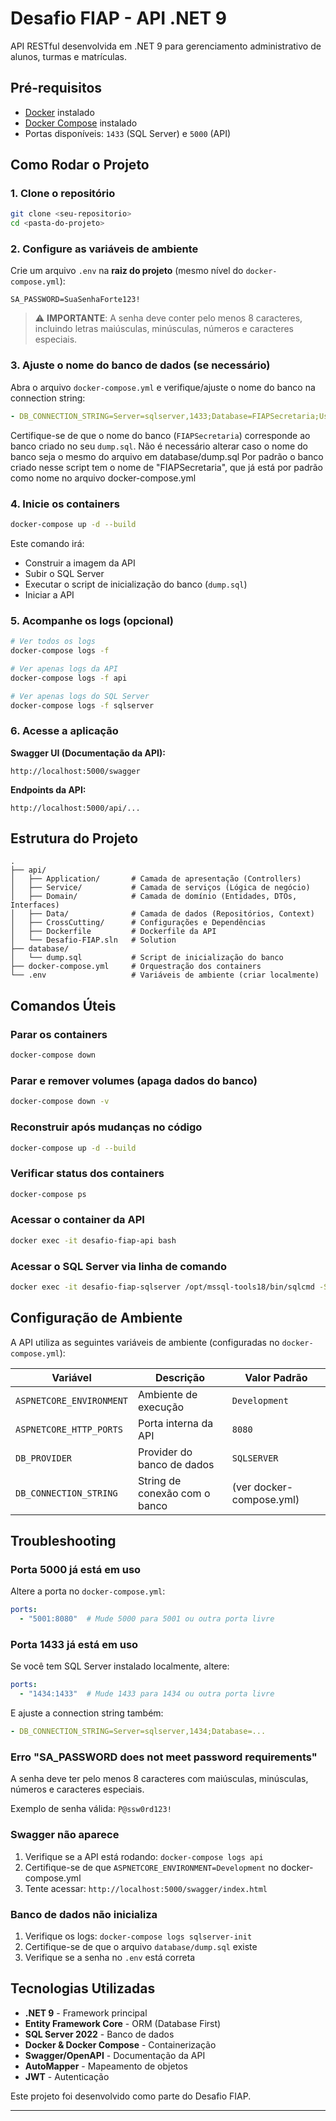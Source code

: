 # Desafio FIAP - API .NET 9

API RESTful desenvolvida em .NET 9 para gerenciamento administrativo de alunos, turmas e matrículas.

## Pré-requisitos

- [Docker](https://www.docker.com/get-started) instalado
- [Docker Compose](https://docs.docker.com/compose/install/) instalado
- Portas disponíveis: `1433` (SQL Server) e `5000` (API)

## Como Rodar o Projeto

### 1. Clone o repositório

```bash
git clone <seu-repositorio>
cd <pasta-do-projeto>
```

### 2. Configure as variáveis de ambiente

Crie um arquivo `.env` na **raiz do projeto** (mesmo nível do `docker-compose.yml`):

```env
SA_PASSWORD=SuaSenhaForte123!
```

> ⚠️ **IMPORTANTE**: A senha deve conter pelo menos 8 caracteres, incluindo letras maiúsculas, minúsculas, números e caracteres especiais.

### 3. Ajuste o nome do banco de dados (se necessário)

Abra o arquivo `docker-compose.yml` e verifique/ajuste o nome do banco na connection string:

```yaml
- DB_CONNECTION_STRING=Server=sqlserver,1433;Database=FIAPSecretaria;User Id=sa;Password=${SA_PASSWORD};TrustServerCertificate=True;
```

Certifique-se de que o nome do banco (`FIAPSecretaria`) corresponde ao banco criado no seu `dump.sql`.
Não é necessário alterar caso o nome do banco seja o mesmo do arquivo em database/dump.sql
Por padrão o banco criado nesse script tem o nome de "FIAPSecretaria", que já está por padrão como nome no arquivo docker-compose.yml

### 4. Inicie os containers

```bash
docker-compose up -d --build
```

Este comando irá:
- Construir a imagem da API
- Subir o SQL Server
- Executar o script de inicialização do banco (`dump.sql`)
- Iniciar a API

### 5. Acompanhe os logs (opcional)

```bash
# Ver todos os logs
docker-compose logs -f

# Ver apenas logs da API
docker-compose logs -f api

# Ver apenas logs do SQL Server
docker-compose logs -f sqlserver
```

### 6. Acesse a aplicação

**Swagger UI (Documentação da API):**
```
http://localhost:5000/swagger
```

**Endpoints da API:**
```
http://localhost:5000/api/...
```

## Estrutura do Projeto

```
.
├── api/
│   ├── Application/       # Camada de apresentação (Controllers)
│   ├── Service/           # Camada de serviços (Lógica de negócio)
│   ├── Domain/            # Camada de domínio (Entidades, DTOs, Interfaces)
│   ├── Data/              # Camada de dados (Repositórios, Context)
│   ├── CrossCutting/      # Configurações e Dependências
│   ├── Dockerfile         # Dockerfile da API
│   └── Desafio-FIAP.sln   # Solution
├── database/
│   └── dump.sql           # Script de inicialização do banco
├── docker-compose.yml     # Orquestração dos containers
└── .env                   # Variáveis de ambiente (criar localmente)
```

## Comandos Úteis

### Parar os containers
```bash
docker-compose down
```

### Parar e remover volumes (apaga dados do banco)
```bash
docker-compose down -v
```

### Reconstruir após mudanças no código
```bash
docker-compose up -d --build
```

### Verificar status dos containers
```bash
docker-compose ps
```

### Acessar o container da API
```bash
docker exec -it desafio-fiap-api bash
```

### Acessar o SQL Server via linha de comando
```bash
docker exec -it desafio-fiap-sqlserver /opt/mssql-tools18/bin/sqlcmd -S localhost -U sa -P "SuaSenhaForte123!" -C
```

## Configuração de Ambiente

A API utiliza as seguintes variáveis de ambiente (configuradas no `docker-compose.yml`):

| Variável | Descrição | Valor Padrão |
|----------|-----------|--------------|
| `ASPNETCORE_ENVIRONMENT` | Ambiente de execução | `Development` |
| `ASPNETCORE_HTTP_PORTS` | Porta interna da API | `8080` |
| `DB_PROVIDER` | Provider do banco de dados | `SQLSERVER` |
| `DB_CONNECTION_STRING` | String de conexão com o banco | (ver docker-compose.yml) |

## Troubleshooting

### Porta 5000 já está em uso
Altere a porta no `docker-compose.yml`:
```yaml
ports:
  - "5001:8080"  # Mude 5000 para 5001 ou outra porta livre
```

### Porta 1433 já está em uso
Se você tem SQL Server instalado localmente, altere:
```yaml
ports:
  - "1434:1433"  # Mude 1433 para 1434 ou outra porta livre
```

E ajuste a connection string também:
```yaml
- DB_CONNECTION_STRING=Server=sqlserver,1434;Database=...
```

### Erro "SA_PASSWORD does not meet password requirements"
A senha deve ter pelo menos 8 caracteres com maiúsculas, minúsculas, números e caracteres especiais.

Exemplo de senha válida: `P@ssw0rd123!`

### Swagger não aparece
1. Verifique se a API está rodando: `docker-compose logs api`
2. Certifique-se de que `ASPNETCORE_ENVIRONMENT=Development` no docker-compose.yml
3. Tente acessar: `http://localhost:5000/swagger/index.html`

### Banco de dados não inicializa
1. Verifique os logs: `docker-compose logs sqlserver-init`
2. Certifique-se de que o arquivo `database/dump.sql` existe
3. Verifique se a senha no `.env` está correta

## Tecnologias Utilizadas

- **.NET 9** - Framework principal
- **Entity Framework Core** - ORM (Database First)
- **SQL Server 2022** - Banco de dados
- **Docker & Docker Compose** - Containerização
- **Swagger/OpenAPI** - Documentação da API
- **AutoMapper** - Mapeamento de objetos
- **JWT** - Autenticação

Este projeto foi desenvolvido como parte do Desafio FIAP.

---
